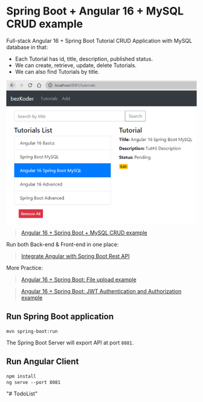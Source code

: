 # Spring Boot + Angular 16 + MySQL CRUD example

Full-stack Angular 16 + Spring Boot Tutorial CRUD Application with MySQL database in that:
- Each Tutorial has id, title, description, published status.
- We can create, retrieve, update, delete Tutorials.
- We can also find Tutorials by title.

![angular-16-spring-boot-mysql-example-crud.png](angular-16-spring-boot-mysql-example-crud.png)

> [Angular 16 + Spring Boot + MySQL CRUD example](https://www.bezkoder.com/spring-boot-angular-16-mysql/)

Run both Back-end & Front-end in one place:
> [Integrate Angular with Spring Boot Rest API](https://www.bezkoder.com/integrate-angular-12-spring-boot/)

More Practice:
> [Angular 16 + Spring Boot: File upload example](https://www.bezkoder.com/angular-16-spring-boot-file-upload/)

> [Angular 16 + Spring Boot: JWT Authentication and Authorization example](https://www.bezkoder.com/angular-16-spring-boot-jwt-auth/)

## Run Spring Boot application
```
mvn spring-boot:run
```
The Spring Boot Server will export API at port `8081`.

## Run Angular Client
```
npm install
ng serve --port 8081
```
"# TodoList" 
